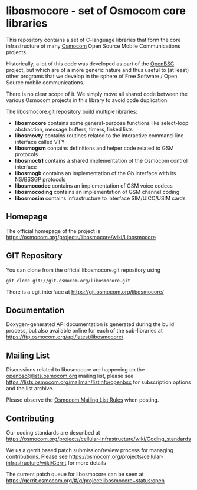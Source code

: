 libosmocore - set of Osmocom core libraries
===========================================

This repository contains a set of C-language libraries that form the
core infrastructure of many [Osmocom](https://osmocom.org/) Open Source
Mobile Communications projects.

Historically, a lot of this code was developed as part of the
[OpenBSC](https://osmocom.org/projects/openbsc) project, but which are
of a more generic nature and thus useful to (at least) other programs
that we develop in the sphere of Free Software / Open Source mobile
communications.

There is no clear scope of it. We simply move all shared code between
the various Osmocom projects in this library to avoid code duplication.

The libosmocore.git repository build multiple libraries:

* **libosmocore** contains some general-purpose functions like select-loop
  abstraction, message buffers, timers, linked lists
* **libosmovty** contains routines related to the interactive command-line
  interface called VTY
* **libosmogsm** contains definitions and helper code related to GSM protocols
* **libosmoctrl** contains a shared implementation of the Osmocom control
  interface
* **libosmogb** contains an implementation of the Gb interface with its
  NS/BSSGP protocols
* **libosmocodec** contains an implementation of GSM voice codecs
* **libosmocoding** contains an implementation of GSM channel coding
* **libosmosim** contains infrastructure to interface SIM/UICC/USIM cards


Homepage
--------

The official homepage of the project is
<https://osmocom.org/projects/libosmocore/wiki/Libosmocore>

GIT Repository
--------------

You can clone from the official libosmocore.git repository using

	git clone git://git.osmocom.org/libosmocore.git

There is a cgit interface at <https://git.osmocom.org/libosmocore/>

Documentation
-------------

Doxygen-generated API documentation is generated during the build
process, but also available online for each of the sub-libraries at
<https://ftp.osmocom.org/api/latest/libosmocore/>

Mailing List
------------

Discussions related to libosmocore are happening on the
openbsc@lists.osmocom.org mailing list, please see
<https://lists.osmocom.org/mailman/listinfo/openbsc> for subscription
options and the list archive.

Please observe the [Osmocom Mailing List
Rules](https://osmocom.org/projects/cellular-infrastructure/wiki/Mailing_List_Rules)
when posting.

Contributing
------------

Our coding standards are described at
<https://osmocom.org/projects/cellular-infrastructure/wiki/Coding_standards>

We us a gerrit based patch submission/review process for managing
contributions.  Please see
<https://osmocom.org/projects/cellular-infrastructure/wiki/Gerrit> for
more details

The current patch queue for libosmocore can be seen at
<https://gerrit.osmocom.org/#/q/project:libosmocore+status:open>
